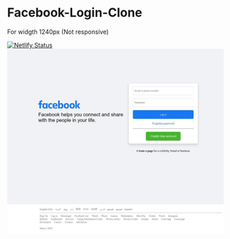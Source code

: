 # Facebook-Login-Clone 

For widgth 1240px (Not responsive)

[![Netlify Status](https://api.netlify.com/api/v1/badges/8c9a03ed-7cb0-4f1a-8cf3-710d92fde532/deploy-status)](https://app.netlify.com/sites/fb-login-clone-rohail30/deploys)
![Screenshot](https://github.com/Rohail30/Facebook-Login-Clone/blob/main/Screenshot.jpg)
